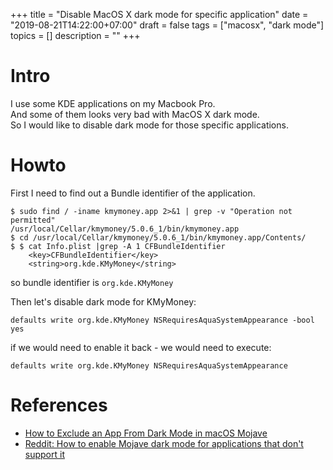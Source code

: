 +++
title = "Disable MacOS X dark mode for specific application"
date = "2019-08-21T14:22:00+07:00"
draft = false
tags = ["macosx", "dark mode"]
topics = []
description = ""
+++

# Intro
I use some KDE applications on my Macbook Pro.  
And some of them looks very bad with MacOS X dark mode.  
So I would like to disable dark mode for those specific applications.

<!--more-->

# Howto
First I need to find out a Bundle identifier of the application.

```
$ sudo find / -iname kmymoney.app 2>&1 | grep -v "Operation not permitted"
/usr/local/Cellar/kmymoney/5.0.6_1/bin/kmymoney.app
$ cd /usr/local/Cellar/kmymoney/5.0.6_1/bin/kmymoney.app/Contents/
$ $ cat Info.plist |grep -A 1 CFBundleIdentifier
	<key>CFBundleIdentifier</key>
	<string>org.kde.KMyMoney</string>
```

so bundle identifier is `org.kde.KMyMoney`

Then let's disable dark mode for KMyMoney:

```
defaults write org.kde.KMyMoney NSRequiresAquaSystemAppearance -bool yes
```

if we would need to enable it back - we would need to execute:

```
defaults write org.kde.KMyMoney NSRequiresAquaSystemAppearance
```

# References

* [How to Exclude an App From Dark Mode in macOS Mojave](https://www.techjunkie.com/exclude-app-dark-mode-macos-mojave/)
* [Reddit: How to enable Mojave dark mode for applications that don't support it](https://www.reddit.com/r/apple/comments/9jr2zy/how_to_enable_mojave_dark_mode_for_applications/)
